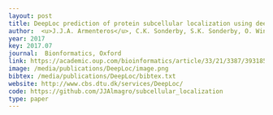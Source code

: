 ```yaml
--- 
layout: post
title: DeepLoc prediction of protein subcellular localization using deep learning
author:  <u>J.J.A. Armenteros</u>, C.K. Sonderby, S.K. Sonderby, O. Winther, H. Nielsen
year: 2017
key: 2017.07
journal:  Bionformatics, Oxford
link: https://academic.oup.com/bioinformatics/article/33/21/3387/3931857
image: /media/publications/DeepLoc/image.png
bibtex: /media/publications/DeepLoc/bibtex.txt
website: http://www.cbs.dtu.dk/services/DeepLoc/
code: https://github.com/JJAlmagro/subcellular_localization
type: paper
---
```

